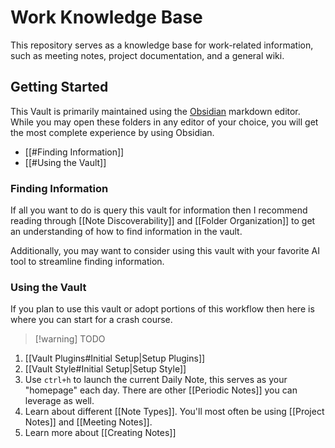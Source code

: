 # Work Knowledge Base

This repository serves as a knowledge base for work-related information, such as meeting notes, project documentation, and a general wiki.

## Getting Started

This Vault is primarily maintained using the [Obsidian](https://obsidian.md/) markdown editor. While you may open these folders in any editor of your choice, you will get the most complete experience by using Obsidian.

- [[#Finding Information]]
- [[#Using the Vault]]

### Finding Information

If all you want to do is query this vault for information then I recommend reading through [[Note Discoverability]] and [[Folder Organization]] to get an understanding of how to find information in the vault.

Additionally, you may want to consider using this vault with your favorite AI tool to streamline finding information.

### Using the Vault

If you plan to use this vault or adopt portions of this workflow then here is where you can start for a crash course.

> [!warning] TODO

1. [[Vault Plugins#Initial Setup|Setup Plugins]]
2. [[Vault Style#Initial Setup|Setup Style]]
3. Use `ctrl+h` to launch the current Daily Note, this serves as your "homepage" each day. There are other [[Periodic Notes]] you can leverage as well.
4. Learn about different [[Note Types]]. You'll most often be using [[Project Notes]] and [[Meeting Notes]].
5. Learn more about [[Creating Notes]]
